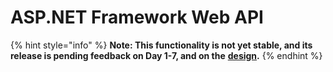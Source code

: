 # ASP.NET Framework Web API

{% hint style="info" %}
**Note: This functionality is not yet stable, and its release is pending feedback on Day 1-7, and on the** [**design**](./)**.**
{% endhint %}



